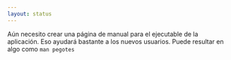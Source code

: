 ```yaml
---
layout: status
---
```

Aún necesito crear una página de manual para el ejecutable de la aplicación. Eso ayudará bastante a los nuevos usuarios. Puede resultar en algo como `man pegotes`
